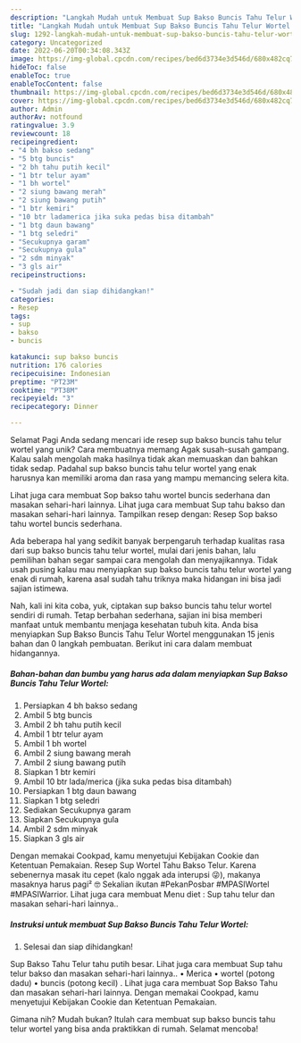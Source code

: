 ```yaml
---
description: "Langkah Mudah untuk Membuat Sup Bakso Buncis Tahu Telur Wortel yang Lezat Sekali, Lezat"
title: "Langkah Mudah untuk Membuat Sup Bakso Buncis Tahu Telur Wortel yang Lezat Sekali, Lezat"
slug: 1292-langkah-mudah-untuk-membuat-sup-bakso-buncis-tahu-telur-wortel-yang-lezat-sekali-lezat
category: Uncategorized
date: 2022-06-20T00:34:08.343Z
image: https://img-global.cpcdn.com/recipes/bed6d3734e3d546d/680x482cq70/sup-bakso-buncis-tahu-telur-wortel-foto-resep-utama.jpg
hideToc: false
enableToc: true
enableTocContent: false
thumbnail: https://img-global.cpcdn.com/recipes/bed6d3734e3d546d/680x482cq70/sup-bakso-buncis-tahu-telur-wortel-foto-resep-utama.jpg
cover: https://img-global.cpcdn.com/recipes/bed6d3734e3d546d/680x482cq70/sup-bakso-buncis-tahu-telur-wortel-foto-resep-utama.jpg
author: Admin
authorAv: notfound
ratingvalue: 3.9
reviewcount: 18
recipeingredient:
- "4 bh bakso sedang"
- "5 btg buncis"
- "2 bh tahu putih kecil"
- "1 btr telur ayam"
- "1 bh wortel"
- "2 siung bawang merah"
- "2 siung bawang putih"
- "1 btr kemiri"
- "10 btr ladamerica jika suka pedas bisa ditambah"
- "1 btg daun bawang"
- "1 btg seledri"
- "Secukupnya garam"
- "Secukupnya gula"
- "2 sdm minyak"
- "3 gls air"
recipeinstructions:

- "Sudah jadi dan siap dihidangkan!"
categories:
- Resep
tags:
- sup
- bakso
- buncis

katakunci: sup bakso buncis 
nutrition: 176 calories
recipecuisine: Indonesian
preptime: "PT23M"
cooktime: "PT38M"
recipeyield: "3"
recipecategory: Dinner

---
```



Selamat Pagi Anda sedang mencari ide resep sup bakso buncis tahu telur wortel yang unik? Cara membuatnya memang Agak susah-susah gampang. Kalau salah mengolah maka hasilnya tidak akan memuaskan dan bahkan tidak sedap. Padahal sup bakso buncis tahu telur wortel yang enak harusnya kan memiliki aroma dan rasa yang mampu memancing selera kita.


Lihat juga cara membuat Sop bakso tahu wortel buncis sederhana dan masakan sehari-hari lainnya. Lihat juga cara membuat Sup tahu bakso dan masakan sehari-hari lainnya. Tampilkan resep dengan: Resep Sop bakso tahu wortel buncis sederhana.

Ada beberapa hal yang sedikit banyak berpengaruh terhadap kualitas rasa dari sup bakso buncis tahu telur wortel, mulai dari jenis bahan, lalu pemilihan bahan segar sampai cara mengolah dan menyajikannya. Tidak usah pusing kalau mau menyiapkan sup bakso buncis tahu telur wortel yang enak di rumah, karena asal sudah tahu triknya maka hidangan ini bisa jadi sajian istimewa.


Nah, kali ini kita coba, yuk, ciptakan sup bakso buncis tahu telur wortel sendiri di rumah. Tetap berbahan sederhana, sajian ini bisa memberi manfaat untuk membantu menjaga kesehatan tubuh kita. Anda bisa menyiapkan Sup Bakso Buncis Tahu Telur Wortel menggunakan 15 jenis bahan dan 0 langkah pembuatan. Berikut ini cara dalam membuat hidangannya.

<!--inarticleads1-->

##### Bahan-bahan dan bumbu yang harus ada dalam menyiapkan Sup Bakso Buncis Tahu Telur Wortel:

1. Persiapkan 4 bh bakso sedang
1. Ambil 5 btg buncis
1. Ambil 2 bh tahu putih kecil
1. Ambil 1 btr telur ayam
1. Ambil 1 bh wortel
1. Ambil 2 siung bawang merah
1. Ambil 2 siung bawang putih
1. Siapkan 1 btr kemiri
1. Ambil 10 btr lada/merica (jika suka pedas bisa ditambah)
1. Persiapkan 1 btg daun bawang
1. Siapkan 1 btg seledri
1. Sediakan Secukupnya garam
1. Siapkan Secukupnya gula
1. Ambil 2 sdm minyak
1. Siapkan 3 gls air


Dengan memakai Cookpad, kamu menyetujui Kebijakan Cookie dan Ketentuan Pemakaian. Resep Sup Wortel Tahu Bakso Telur. Karena sebenernya masak itu cepet (kalo nggak ada interupsi 😜), makanya masaknya harus pagi² 🤓 Sekalian ikutan #PekanPosbar #MPASIWortel #MPASIWarrior. Lihat juga cara membuat Menu diet : Sup tahu telur dan masakan sehari-hari lainnya.. 

<!--inarticleads2-->

##### Instruksi untuk membuat Sup Bakso Buncis Tahu Telur Wortel:


1. Selesai dan siap dihidangkan!

Sup Bakso Tahu Telur tahu putih besar. Lihat juga cara membuat Sup tahu telur bakso dan masakan sehari-hari lainnya.. • Merica • wortel (potong dadu) • buncis (potong kecil) . Lihat juga cara membuat Sop Bakso Tahu dan masakan sehari-hari lainnya. Dengan memakai Cookpad, kamu menyetujui Kebijakan Cookie dan Ketentuan Pemakaian. 

Gimana nih? Mudah bukan? Itulah cara membuat sup bakso buncis tahu telur wortel yang bisa anda praktikkan di rumah. Selamat mencoba!
